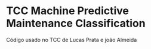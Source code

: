 # TCC Machine Predictive Maintenance Classification
 Código usado no TCC de Lucas Prata e joão Almeida

